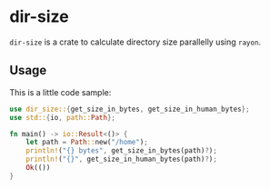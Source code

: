 # dir-size

`dir-size` is a crate to calculate directory size parallelly using `rayon`.

## Usage

This is a little code sample:

```rust
use dir_size::{get_size_in_bytes, get_size_in_human_bytes};
use std::{io, path::Path};

fn main() -> io::Result<()> {
    let path = Path::new("/home");
    println!("{} bytes", get_size_in_bytes(path)?);
    println!("{}", get_size_in_human_bytes(path)?);
    Ok(())
}
```